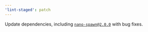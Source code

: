 ```yaml
---
'lint-staged': patch
---
```


Update dependencies, including [`nano-spawn@2.0.0`](https://github.com/sindresorhus/nano-spawn/releases/tag/v2.0.0) with bug fixes.
